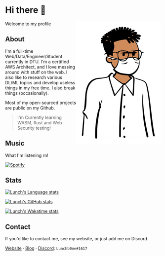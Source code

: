 # Hi there 👋
[<img align="right" src="lunchgraphic.png">](https://www.youtube.com/watch?v=dQw4w9WgXcQ)
Welcome to my profile

## About
I'm a full-time Web/Data/Engineer/Student currently in DTU. I'm a certified AWS Architect, and I love messing around with stuff on the web. I also like to research various DL/ML topics and develop useless things in my free time.
I also break things (occasionally).

Most of my open-sourced projects are public on my Github.

> I'm Currently learning WASM, Rust and Web Security testing!

## Music
What I'm listening rn!

[![Spotify](https://spotify.lunchb0ne.me/api?theme=dark&scan=true)](https://open.spotify.com/user/lunchb0ne)

## Stats
[![Lunch's Language stats](https://github-readme-stats.vercel.app/api/top-langs/?username=lunchb0ne&langs_count=8&layout=compact&hide_border=true&bg_color=161B22&text_color=c9d1d9&title_color=50a6ff&icon_color=3572a5&card_width=445)](https://github.com/lunchb0ne/)

[![Lunch's GitHub stats](https://github-readme-stats.vercel.app/api?username=lunchb0ne&count_private=true&include_all_commits=true&show_icons=true&hide_border=true&bg_color=161B22&text_color=c9d1d9&title_color=50a6ff&icon_color=3572a5)](https://github.com/lunchb0ne/)

[![Lunch's Wakatime stats](https://github-readme-stats.vercel.app/api/wakatime?username=lunchb0ne&layout=compact&theme=dark&hide_border=true&bg_color=161B22&text_color=c9d1d9&title_color=50a6ff&icon_color=3572a5)](https://wakatime.com/@lunchb0ne)

## Contact
If you'd like to contact me, see my website, or just add me on Discord.

[Website](https://lunchb0ne.me)     ·     [Blog](https://blog.lunchb0ne.me)     ·     [Discord](https://discord.com/channels/@me): `Lunchb0ne#1617`
